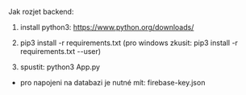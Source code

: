 Jak rozjet backend:

1) install python3: https://www.python.org/downloads/

2) pip3 install -r requirements.txt
  (pro windows zkusit: pip3 install -r requirements.txt --user)

3) spustit: python3 App.py

- pro napojeni na databazi je nutné mít: firebase-key.json
